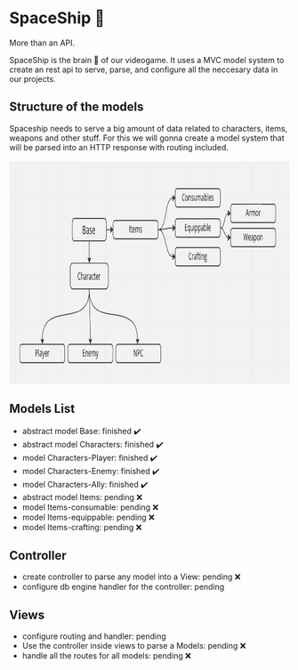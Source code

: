 # SpaceShip :rocket: #

More than an API.

SpaceShip is the brain 🧠 of our videogame. It uses a MVC model system to create an rest api to serve, parse, and configure all the neccesary data in our projects.


## Structure of the models ##
Spaceship needs to serve a big amount of data related to characters, items, weapons and other stuff. For this we will gonna create a model system that will be parsed into an HTTP response with routing included.
<br>
<br>
<img src="/modelsDiagram.png"  style="height: 400px; width:800px;"/>

## Models List ##

- abstract model Base: finished ✔️
- abstract model Characters: finished ✔️
- model Characters-Player: finished ✔️
- model Characters-Enemy: finished ✔️
- model Characters-Ally: finished ✔️
- abstract model Items: pending ❌
- model Items-consumable: pending ❌
- model Items-equippable: pending ❌
- model Items-crafting: pending ❌

## Controller ##
- create controller to parse any model into a View: pending ❌
- configure db engine handler for the controller: pending

## Views ##
- configure routing and handler: pending
- Use the controller inside views to parse a Models: pending ❌
- handle all the routes for all models: pending ❌
